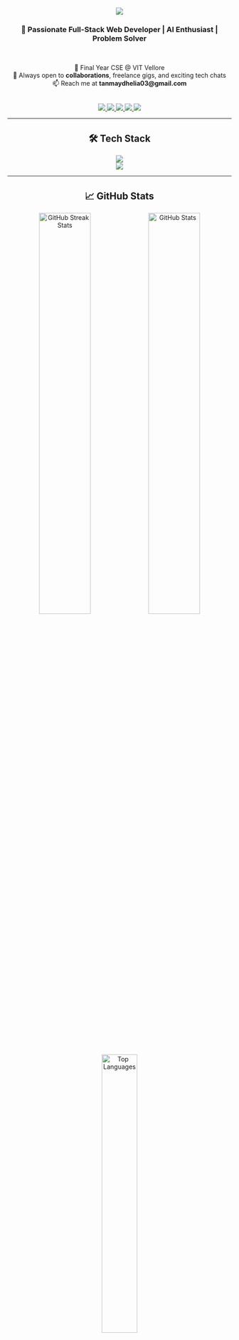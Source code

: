 <h1 align="center">
  <img src="https://readme-typing-svg.herokuapp.com/?font=Righteous&size=35&center=true&vCenter=true&width=500&height=70&duration=4000&lines=Hi+There!+👋;+I'm+Tanmay Dhelia!" />
</h1>

<h3 align="center">🚀 Passionate Full-Stack Web Developer | AI Enthusiast | Problem Solver</h3>

<br/>

<p align="center">
  🎯 Final Year CSE @ VIT Vellore <br/>
  <!-- 🌐 Building <strong><a href="https://wealthwise-iota.vercel.app/" target="_blank">WealthWise</a></strong> – AI-Powered Finance Platform <br/> -->
  🤝 Always open to <strong>collaborations</strong>, freelance gigs, and exciting tech chats <br/>
  📫 Reach me at <strong>tanmaydhelia03@gmail.com</strong>
</p>

<br/>

<div align="center"> 
  <a href="mailto:tanmaydhelia03@gmail.com">
    <img src="https://img.shields.io/badge/Gmail-EA4335?style=for-the-badge&logo=gmail&logoColor=white" />
  </a>
  <a href="https://linkedin.com/in/tanmay-dhelia" target="_blank">
    <img src="https://img.shields.io/badge/LinkedIn-0077B5?style=for-the-badge&logo=linkedin&logoColor=white" />
  </a>
  <a href="#" target="_blank">
    <img src="https://img.shields.io/badge/Portfolio-FF5722?style=for-the-badge&logo=vercel&logoColor=white" />
  </a>
  <a href="https://instagram.com/tanmaydhelia__" target="_blank">
    <img src="https://img.shields.io/badge/Instagram-E4405F?style=for-the-badge&logo=instagram&logoColor=white" />
  </a>
  <a href="#" target="_blank">
    <img src="https://img.shields.io/badge/X-000000?style=for-the-badge&logo=x&logoColor=white" />
  </a>
</div>

---

<h2 align="center">🛠️ Tech Stack</h2>

<p align="center">
  <img src="https://skillicons.dev/icons?i=cpp,c,java,py,html,css,js,ts,jquery,bootstrap,tailwind" /><br/>
  <img src="https://skillicons.dev/icons?i=react,next,nodejs,express,postgresql,mysql,mongodb,,git,github,postman" />
</p>

---

<h2 align="center">📈 GitHub Stats</h2>

<p align="center">
  <img src="https://github-readme-streak-stats-salesp07.vercel.app/?user=tanmaydhelia&count_private=true&theme=react&border_radius=10" alt="GitHub Streak Stats" width="48%"/>
  <img src="https://github-readme-stats-salesp07.vercel.app/api?username=tanmaydhelia&count_private=true&show_icons=true&theme=react&rank_icon=github&border_radius=10" alt="GitHub Stats" width="48%"/>
</p>

<p align="center">
  <img src="https://github-readme-stats-salesp07.vercel.app/api/top-langs/?username=tanmaydhelia&langs_count=8&layout=compact&theme=react&border_radius=10&exclude_repo=github-readme-stats" alt="Top Languages" width="40%" />
</p>

---

<h2 align="center">💬 Random Dev Quote</h2>

<p align="center">
  <img src="https://quotes-github-readme.vercel.app/api?type=horizontal&theme=tokyonight" />
</p>
